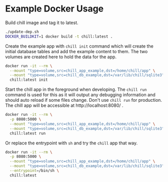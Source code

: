 # Example Docker Usage

Build chill image and tag it to latest.

```bash
./update-dep.sh
DOCKER_BUILDKIT=1 docker build -t chill:latest .
```

Create the example app with `chill init` command which will create the initial
database tables and add the example content to them. The two volumes are created
here to hold the data for the app.

```bash
docker run -it --rm \
  --mount "type=volume,src=chill_app_example,dst=/home/chill/app" \
  --mount "type=volume,src=chill_db_example,dst=/var/lib/chill/sqlite3" \
  chill:latest init
```

Start the chill app in the foreground when developing. The `chill run` command
is used for this as it will output any debugging information and should auto
reload if some files change. Don't use `chill run` for production. The chill app
will be accessible at http://localhost:8080/ .

```bash
docker run -it --rm \
  -p 8080:5000 \
  --mount "type=volume,src=chill_app_example,dst=/home/chill/app" \
  --mount "type=volume,src=chill_db_example,dst=/var/lib/chill/sqlite3" \
  chill:latest run
```

Or replace the entrypoint with `sh` and try the `chill` app that way.

```bash
docker run -it --rm \
  -p 8080:5000 \
  --mount "type=volume,src=chill_app_example,dst=/home/chill/app" \
  --mount "type=volume,src=chill_db_example,dst=/var/lib/chill/sqlite3" \
  --entrypoint=/bin/sh \
  chill:latest
```
